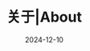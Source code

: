 ---
title: "关于|About"
date: 2024-12-10
layout: "about"
slug: "about"
draft: true # TO BE DELETED
menu:
    main:
        weight: 2
        params: 
            icon: brand-about
---
